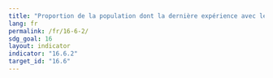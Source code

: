 ```yaml
---
title: "Proportion de la population dont la dernière expérience avec les services publics a été satisfaisante"
lang: fr
permalink: /fr/16-6-2/
sdg_goal: 16
layout: indicator
indicator: "16.6.2"
target_id: "16.6"
---
```


